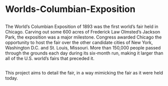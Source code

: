 # Worlds-Columbian-Exposition
##
The World’s Columbian Exposition of 1893 was the first world’s fair held in Chicago. Carving out some 600 acres of Frederick Law Olmsted’s Jackson Park, the exposition was a major milestone. Congress awarded Chicago the opportunity to host the fair over the other candidate cities of New York, Washington D.C. and St. Louis, Missouri. More than 150,000 people passed through the grounds each day during its six-month run, making it larger than all of the U.S. world’s fairs that preceded it.
##
This project aims to detail the fair, in a way mimicking the fair as it were held today.
